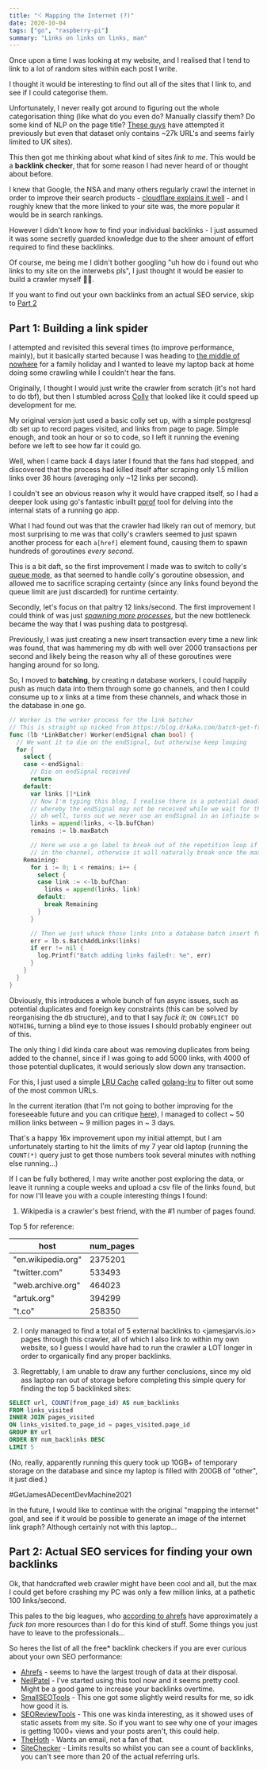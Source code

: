 ```yaml
---
title: "⠪ Mapping the Internet (?)"
date: 2020-10-04
tags: ["go", "raspberry-pi"]
summary: "Links on links on links, man"
---
```


Once upon a time I was looking at my website, and I realised that I tend to link to a lot of random sites within each post I write.

I thought it would be interesting to find out all of the sites that I link to, and see if I could categorise them.

Unfortunately, I never really got around to figuring out the whole categorisation thing (like what do you even do? Manually classify them? Do some kind of NLP on the page title? [These guys](http://data.webarchive.org.uk/opendata/ukwa.ds.1/classification/) have attempted it previously but even that dataset only contains ~27k URL's and seems fairly limited to UK sites).

This then got me thinking about what kind of sites _link to me_.
This would be a **backlink checker**, that for some reason I had never heard of or thought about before.

I knew that Google, the NSA and many others regularly crawl the internet in order to improve their search products - [cloudflare explains it well](https://www.cloudflare.com/learning/bots/what-is-a-web-crawler/) - and I roughly knew that the more linked to your site was, the more popular it would be in search rankings.

However I didn't know how to find your individual backlinks - I just assumed it was some secretly guarded knowledge due to the sheer amount of effort required to find these backlinks.

Of course, me being me I didn't bother googling "uh how do i found out who links to my site on the interwebs pls", I just thought it would be easier to build a crawler myself 🤦‍♂️.

If you want to find out your own backlinks from an actual SEO service, skip to [Part 2](#Part-2:-Actual-SEO-services-for-finding-your-own-backlinks)

## Part 1: Building a link spider

I attempted and revisited this several times (to improve performance, mainly), but it basically started because I was heading to [the middle of nowhere](https://en.wikipedia.org/wiki/Wales) for a family holiday and I wanted to leave my laptop back at home doing some crawling while I couldn't hear the fans.

Originally, I thought I would just write the crawler from scratch (it's not hard to do tbf), but then I stumbled across [Colly](http://go-colly.org/) that looked like it could speed up development for me.

My original version just used a basic colly set up, with a simple postgresql db set up to record pages visited, and links from page to page.
Simple enough, and took an hour or so to code, so I left it running the evening before we left to see how far it could go.

Well, when I came back 4 days later I found that the fans had stopped, and discovered that the process had killed itself after scraping only 1.5 million links over 36 hours (averaging only ~12 links per second).

I couldn't see an obvious reason why it would have crapped itself, so I had a deeper look using go's fantastic inbuilt [pprof](https://pkg.go.dev/net/http/pprof) tool for delving into the internal stats of a running go app.

What I had found out was that the crawler had likely ran out of memory, but most surprising to me was that colly's crawlers seemed to just spawn another process for each `a[href]` element found, causing them to spawn hundreds of goroutines _every second_.

This is a bit daft, so the first improvement I made was to switch to colly's [queue mode](http://go-colly.org/docs/examples/queue/), as that seemed to handle colly's goroutine obsession, and allowed me to sacrifice scraping certainty (since any links found beyond the queue limit are just discarded) for runtime certainty.

Secondly, let's focus on that paltry 12 links/second.
The first improvement I could think of was just [_spawning more processes_](https://youtu.be/uNy_MLr8mXA), but the new bottleneck became the way that I was pushing data to postgresql.

Previously, I was just creating a new insert transaction every time a new link was found, that was hammering my db with well over 2000 transactions per second and likely being the reason why all of these goroutines were hanging around for so long.

So, I moved to **batching**, by creating _n_ database workers, I could happily push as much data into them through some go channels, and then I could consume up to _x_ links at a time from these channels, and whack those in the database in one go.

```go
// Worker is the worker process for the link batcher
// This is straight up nicked from https://blog.drkaka.com/batch-get-from-golangs-buffered-channel-9638573f0c6e
func (lb *LinkBatcher) Worker(endSignal chan bool) {
  // We want it to die on the endSignal, but otherwise keep looping
  for {
    select {
    case <-endSignal:
      // Die on endSignal received
      return
    default:
      var links []*Link
      // Now I'm typing this blog, I realise there is a potential deadlock here,
      // whereby the endSignal may not be received while we wait for the next link
      // oh well, turns out we never use an endSignal in an infinite scrape anyway ¯\_(ツ)_/¯
      links = append(links, <-lb.bufChan)
      remains := lb.maxBatch

      // Here we use a go label to break out of the repetition loop if there are no more links
      // in the channel, otherwise it will naturally break once the max batch size is reached.
    Remaining:
      for i := 0; i < remains; i++ {
        select {
        case link := <-lb.bufChan:
          links = append(links, link)
        default:
          break Remaining
        }
      }

      // Then we just whack those links into a database batch insert function.
      err = lb.s.BatchAddLinks(links)
      if err != nil {
        log.Printf("Batch adding links failed!: %e", err)
      }
    }
  }
}
```

Obviously, this introduces a whole bunch of fun async issues, such as potential duplicates and foreign key constraints (this can be solved by reorganising the db structure), and to that I say _fuck it_; `ON CONFLICT DO NOTHING`, turning a blind eye to those issues I should probably engineer out of this.

The only thing I did kinda care about was removing duplicates from being added to the channel, since if I was going to add 5000 links, with 4000 of those potential duplicates, it would seriously slow down any transaction.

For this, I just used a simple [LRU Cache](https://www.interviewcake.com/concept/java/lru-cache) called [golang-lru](https://github.com/hashicorp/golang-lru) to filter out some of the most common URLs.

In the current iteration (that I'm not going to bother improving for the foreseeable future and you can critique [here](https://github.com/jamesjarvis/web-graph)), I managed to collect ~ 50 million links between ~ 9 million pages in ~ 3 days.

That's a happy 16x improvement upon my initial attempt, but I am unfortunately starting to hit the limits of my 7 year old laptop (running the `COUNT(*)` query just to get those numbers took several minutes with nothing else running...)

If I can be fully bothered, I may write another post exploring the data, or leave it running a couple weeks and upload a csv file of the links found, but for now I'll leave you with a couple interesting things I found:

1. Wikipedia is a crawler's best friend, with the #1 number of pages found.

Top 5 for reference:

| host               | num_pages |
| ------------------ | --------- |
| "en.wikipedia.org" | 2375201   |
| "twitter.com"      | 533493    |
| "web.archive.org"  | 464023    |
| "artuk.org"        | 394299    |
| "t.co"             | 258350    |

2. I only managed to find a total of 5 external backlinks to <jamesjarvis.io> pages through this crawler, all of which I also link to within my own website, so I guess I would have had to run the crawler a LOT longer in order to organically find any proper backlinks.

3. Regrettably, I am unable to draw any further conclusions, since my old ass laptop ran out of storage before completing this simple query for finding the top 5 backlinked sites:

```SQL
SELECT url, COUNT(from_page_id) AS num_backlinks
FROM links_visited
INNER JOIN pages_visited
ON links_visited.to_page_id = pages_visited.page_id
GROUP BY url
ORDER BY num_backlinks DESC
LIMIT 5
```

(No, really, apparently running this query took up 10GB+ of temporary storage on the database and since my laptop is filled with 200GB of "other", it just died.)

\#GetJamesADecentDevMachine2021

In the future, I would like to continue with the original "mapping the internet" goal, and see if it would be possible to generate an image of the internet link graph?
Although certainly not with this laptop...

## Part 2: Actual SEO services for finding your own backlinks

Ok, that handcrafted web crawler might have been cool and all, but the max I could get before crashing my PC was only a few million links, at a pathetic 100 links/second.

This pales to the big leagues, who [according to ahrefs](https://ahrefs.com/big-data) have approximately a _fuck ton_ more resources than I do for this kind of stuff.
Some things you just have to leave to the professionals...

So heres the list of all the free\* backlink checkers if you are ever curious about your own SEO performance:

- [Ahrefs](https://ahrefs.com/backlink-checker) - seems to have the largest trough of data at their disposal.
- [NeilPatel](https://neilpatel.com/backlinks/) - I've started using this tool now and it seems pretty cool. Might be a good game to increase your backlinks overtime.
- [SmallSEOTools](https://smallseotools.com/backlink-checker/) - This one got some slightly weird results for me, so idk how good it is.
- [SEOReviewTools](https://www.seoreviewtools.com/valuable-backlinks-checker/) - This one was kinda interesting, as it showed uses of static assets from my site. So if you want to see why one of your images is getting 1000+ views and your posts aren't, this could help.
- [TheHoth](https://www.thehoth.com/backlinks-checker/) - Wants an email, not a fan of that.
- [SiteChecker](https://sitechecker.pro/backlinks-checker/) - Limits results so whilst you can see a count of backlinks, you can't see more than 20 of the actual referring urls.
